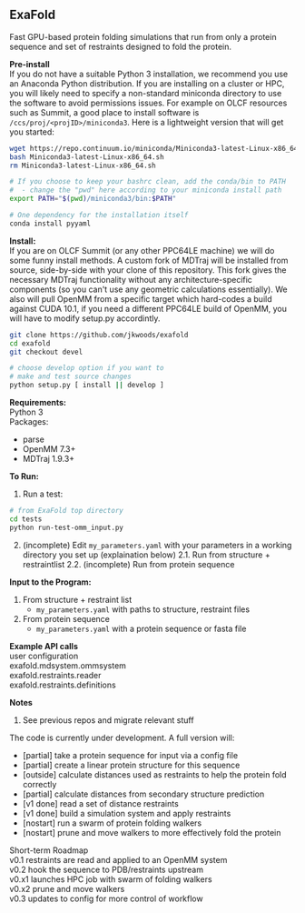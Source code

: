 ## ExaFold

Fast GPU-based protein folding simulations that run from only a protein sequence and set of restraints designed
to fold the protein.

**Pre-install**<br />
If you do not have a suitable Python 3 installation, we recommend you use an Anaconda Python distribution.
If you are installing on a cluster or HPC, you will likely need to specify a non-standard miniconda
directory to use the software to avoid permissions issues. For example on OLCF resources such as Summit,
a good place to install software is `/ccs/proj/<projID>/miniconda3`.
Here is a lightweight version that will get you started:
```bash
wget https://repo.continuum.io/miniconda/Miniconda3-latest-Linux-x86_64.sh
bash Miniconda3-latest-Linux-x86_64.sh
rm Miniconda3-latest-Linux-x86_64.sh

# If you choose to keep your bashrc clean, add the conda/bin to PATH
#  - change the "pwd" here according to your miniconda install path
export PATH="$(pwd)/miniconda3/bin:$PATH"

# One dependency for the installation itself
conda install pyyaml
```

**Install:**<br />
If you are on OLCF Summit (or any other PPC64LE machine) we will do some funny install methods. A custom fork of 
MDTraj will be installed from source, side-by-side with your clone of this repository. This fork gives the
necessary MDTraj functionality without any architecture-specific components (so you can't use any geometric
calculations essentially). We also will pull OpenMM from a specific target which hard-codes a build against
CUDA 10.1, if you need a different PPC64LE build of OpenMM, you will have to modify setup.py accordintly.
```bash
git clone https://github.com/jkwoods/exafold
cd exafold
git checkout devel

# choose develop option if you want to
# make and test source changes
python setup.py [ install || develop ]
```

**Requirements:**<br />
Python 3<br />
Packages:
 - parse
 - OpenMM 7.3+
 - MDTraj 1.9.3+

**To Run:**
1. Run a test:
```bash
# from ExaFold top directory
cd tests
python run-test-omm_input.py
```
2. (incomplete) Edit `my_parameters.yaml` with your parameters in a working directory you set up (explaination below)
2.1. Run from structure + restraintlist
2.2. (incomplete) Run from protein sequence

**Input to the Program:**
1. From structure + restraint list
   - `my_parameters.yaml` with paths to structure, restraint files
2. From protein sequence
   - `my_parameters.yaml` with a protein sequence or fasta file

**Example API calls**<br />
user configuration<br />
exafold.mdsystem.ommsystem<br />
exafold.restraints.reader<br />
exafold.restraints.definitions<br />

**Notes**
1. See previous repos and migrate relevant stuff

The code is currently under development. A full version will:
  - [partial] take a protein sequence for input via a config file
  - [partial] create a linear protein structure for this sequence
  - [outside] calculate distances used as restraints to help the protein fold correctly
  - [partial] calculate distances from secondary structure prediction
  - [v1 done] read a set of distance restraints
  - [v1 done] build a simulation system and apply restraints
  - [nostart] run a swarm of protein folding walkers
  - [nostart] prune and move walkers to more effectively fold the protein

Short-term Roadmap<br />
v0.1  restraints are read and applied to an OpenMM system<br />
v0.2  hook the sequence to PDB/restraints upstream<br />
v0.x1 launches HPC job with swarm of folding walkers<br />
v0.x2 prune and move walkers<br />
v0.3  updates to config for more control of workflow<br />
